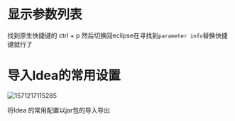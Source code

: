 # 显示参数列表

找到原生快捷键的 ctrl + p 然后切换回eclipse在寻找到`parameter info`替换快捷键就行了







# 导入Idea的常用设置

![1571217115285](C:\Users\Zhangxinuser\AppData\Roaming\Typora\typora-user-images\1571217115285.png)

将Idea 的常用配置以jar包的导入导出


